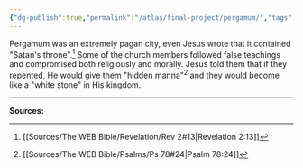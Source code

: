 ```yaml
---
{"dg-publish":true,"permalink":"/atlas/final-project/pergamum/","tags":["🌱"],"noteIcon":1}
---
```


Pergamum was an extremely pagan city, even Jesus wrote that it contained "Satan's throne".[^1] Some of the church members followed false teachings and compromised both religiously and morally. Jesus told them that if they repented, He would give them "hidden manna"[^2] and they would become like a "white stone" in His kingdom.

---

**Sources:**

[^1]: [[Sources/The WEB Bible/Revelation/Rev 2#13\|Revelation 2:13]]
[^2]: [[Sources/The WEB Bible/Psalms/Ps 78#24\|Psalm 78:24]]
